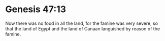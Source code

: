 # Genesis 47:13

Now there was no food in all the land, for the famine was very severe, so that the land of Egypt and the land of Canaan languished by reason of the famine.
